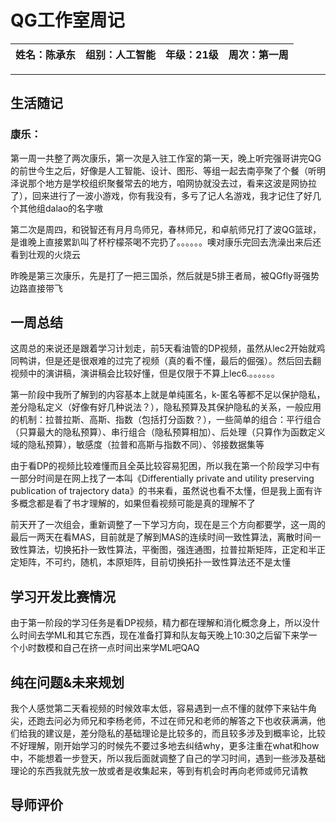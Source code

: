 # QG工作室周记

| 姓名：陈承东 | 组别：人工智能 | 年级：21级 | 周次：第一周 |
| ------------ | -------------- | :--------- | :----------- |

------



## 生活随记

### 康乐：

第一周一共整了两次康乐，第一次是入驻工作室的第一天，晚上听完强哥讲完QG的前世今生之后，好像是人工智能、设计、图形、等组一起去南亭聚了个餐（听明泽说那个地方是学校组织聚餐常去的地方，咱网协就没去过，看来这波是网协拉了），回来进行了一波小游戏，你有我没有，多亏了记人名游戏，我才记住了好几个其他组dalao的名字嗷

第二次是周四，和锐智还有月月鸟师兄，春林师兄，和卓航师兄打了波QG篮球，是谁晚上直接累趴叫了杯柠檬茶喝不完扔了。。。。。。噢对康乐完回去洗澡出来后还看到壮观的火烧云

昨晚是第三次康乐，先是打了一把三国杀，然后就是5排王者局，被QGfly哥强势边路直接带飞

## 一周总结

这周总的来说还是跟着学习计划走，前5天看油管的DP视频，虽然从lec2开始就鸡同鸭讲，但是还是很艰难的过完了视频（真的看不懂，最后的倔强）。然后回去翻视频中的演讲稿，演讲稿会比较好懂，但是仅限于不算上lec6.。。。。。。

第一阶段中我所了解到的内容基本上就是单纯匿名，k-匿名等都不足以保护隐私，差分隐私定义（好像有好几种说法？），隐私预算及其保护隐私的关系，一般应用的机制：拉普拉斯、高斯、指数（包括打分函数？），一些简单的组合：平行组合（只算最大的隐私预算）、串行组合（隐私预算相加）、后处理（只算作为函数定义域的隐私预算），敏感度（拉普和高斯与指数不同）、邻接数据集等

由于看DP的视频比较难懂而且全英比较容易犯困，所以我在第一个阶段学习中有一部分时间是在网上找了一本叫《Differentially private and utility preserving publication of trajectory data》的书来看，虽然说也看不太懂，但是我上面有许多概念都是看了书才理解的，如果但看视频可能是真的理解不了

前天开了一次组会，重新调整了一下学习方向，现在是三个方向都要学，这一周的最后一两天在看MAS，目前就是了解到MAS的连续时间一致性算法，离散时间一致性算法，切换拓扑一致性算法，平衡图，强连通图，拉普拉斯矩阵，正定和半正定矩阵，不可约，随机，本原矩阵，目前切换拓扑一致性算法还不是太懂

## 学习开发比赛情况

由于第一阶段的学习任务是看DP视频，精力都在理解和消化概念身上，所以没什么时间去学ML和其它东西，现在准备打算和队友每天晚上10:30之后留下来学一个小时数模和自己在挤一点时间出来学ML吧QAQ

## 纯在问题&未来规划

我个人感觉第二天看视频的时候效率太低，容易遇到一点不懂的就停下来钻牛角尖，还跑去问必为师兄和李杨老师，不过在师兄和老师的解答之下也收获满满，他们给我的建议是，差分隐私的基础理论是比较多的，而且较多涉及到概率论，比较不好理解，刚开始学习的时候先不要过多地去纠结why，更多注重在what和how中，不能想着一步登天，所以我后面就调整了自己的学习时间，遇到一些涉及基础理论的东西我就先放一放或者是收集起来，等到有机会时再向老师或师兄请教

## 导师评价